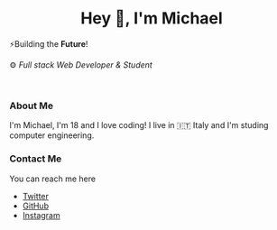 <h1 align="center">Hey 👋, I'm Michael</h1>

⚡️Building the **Future**!

 ⚙️ *Full stack Web Developer & Student*
 
<br />

### About Me

I'm Michael, I'm 18 and I love coding!
I live in 🇮🇹 Italy and I'm studing computer engineering.

### Contact Me
You can reach me here
- [Twitter](https://www.twitter.com/MichaelCasaDev)
- [GitHub](https://www.github.com/MichaelCasaDev)
- [Instagram](https://www.instagram.com/michael.casagrande_)
